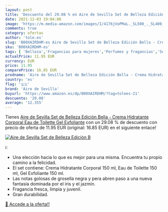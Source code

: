 ```yaml
---
layout: post
title: 'Descuento del 29.08 % en Aire de Sevilla Set de Belleza Edición B'
date: 2021-12-03 19:04:08
image: 'https://m.media-amazon.com/images/I/4176jVoPMaL._SL500_._SL400_.jpg'
comments: true
category: ofertas
author: 'tole.es'
slug: 'B00XAIRDHM-es Aire de Sevilla Set de Belleza Edición Bella - Crema...'
sku: 'B00XAIRDHM-es'
tags: [ 'Belleza','Fragancias para mujeres','Perfumes y fragancias','Sets de fragancias para mujeres','aire de sevilla','de','eau','toilette', ]
actualPrice: 11.95 EUR
currency: EUR
price: 11.95
comparePrice: 16.85 EUR
prodname: 'Aire de Sevilla Set de Belleza Edición Bella - Crema Hidratante Corporal  Eau de Toilette  Gel Exfoliante'
country: 'es'
flag: '🇪🇸'
brand: 'Aire de Sevilla'
buyurl: 'https://www.amazon.es/dp/B00XAIRDHM/?tag=tolees-21'
descuento: '29.08'
average: '12.355'
---
```


Tienes [Aire de Sevilla Set de Belleza Edición Bella - Crema Hidratante Corporal  Eau de Toilette  Gel Exfoliante](https://www.amazon.es/dp/B00XAIRDHM/?tag=tolees-21) con un 29.08 % de descuento con precio de oferta de 11.95 EUR (original: 16.85 EUR) en el siguiente enlace!

[![Aire de Sevilla Set de Belleza Edición B](https://m.media-amazon.com/images/I/4176jVoPMaL._SL500_._SL400_.jpg)](https://www.amazon.es/dp/B00XAIRDHM/?tag=tolees-21)

ℹ️:

- Una elección hacia lo que es mejor para una misma. Encuentra tu propio camino a la felicidad.
- El set contiene: Crema Hidratante Corporal 150 ml, Eau de Toilette 150 ml, Gel Exfoliante 150 ml.
- Las notas golosas de grosella negra y pera abren paso a una nueva fantasía dominada por el iris y el jazmín.
- Fragancia fresca, limpia y juvenil.
- Gran durabilidad.

[🛒 Accede a la oferta!!](https://www.amazon.es/dp/B00XAIRDHM/?tag=tolees-21)
